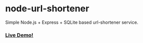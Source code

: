 # node-url-shortener

Simple Node.js + Express + SQLite based url-shortener service.

### [Live Demo!](http://u.osq.fi/)
